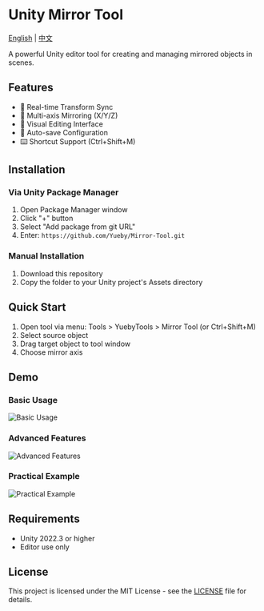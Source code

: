# Unity Mirror Tool

[English](README.md) | [中文](README_CN.md)

A powerful Unity editor tool for creating and managing mirrored objects in scenes.

## Features

- 🔄 Real-time Transform Sync
- 🎯 Multi-axis Mirroring (X/Y/Z)
- 🎨 Visual Editing Interface
- 💾 Auto-save Configuration
- ⌨️ Shortcut Support (Ctrl+Shift+M)

## Installation

### Via Unity Package Manager

1. Open Package Manager window
2. Click "+" button
3. Select "Add package from git URL"
4. Enter: `https://github.com/Yueby/Mirror-Tool.git`

### Manual Installation

1. Download this repository
2. Copy the folder to your Unity project's Assets directory

## Quick Start

1. Open tool via menu: Tools > YuebyTools > Mirror Tool (or Ctrl+Shift+M)
2. Select source object
3. Drag target object to tool window
4. Choose mirror axis

## Demo

### Basic Usage
![Basic Usage](https://Yueby.github.io/picx-images-hosting/mirrortool-howtouse.9dd2k4cq3r.gif)

### Advanced Features
![Advanced Features](https://Yueby.github.io/picx-images-hosting/mirrortool-detail.wio0gw8ir.gif)

### Practical Example
![Practical Example](https://Yueby.github.io/picx-images-hosting/mirrortool-demo.5q7iwlgxlr.gif)

## Requirements

- Unity 2022.3 or higher
- Editor use only

## License

This project is licensed under the MIT License - see the [LICENSE](LICENSE) file for details. 